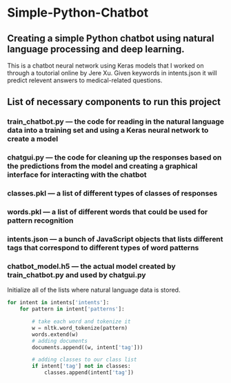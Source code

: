 # Simple-Python-Chatbot

## Creating a simple Python chatbot using natural language processing and deep learning.

This is a chatbot neural network using Keras models that I worked on through a toutorial online by Jere Xu. Given keywords in intents.json it will predict relevent answers to medical-related questions. 

## List of necessary components to run this project

### train_chatbot.py — the code for reading in the natural language data into a training set and using a Keras neural network to create a model

### chatgui.py — the code for cleaning up the responses based on the predictions from the model and creating a graphical interface for interacting with the chatbot

### classes.pkl — a list of different types of classes of responses

### words.pkl — a list of different words that could be used for pattern recognition

### intents.json — a bunch of JavaScript objects that lists different tags that correspond to different types of word patterns

### chatbot_model.h5 — the actual model created by train_chatbot.py and used by chatgui.py


Initialize all of the lists where natural language data is stored.

```python
for intent in intents['intents']:
    for pattern in intent['patterns']:

        # take each word and tokenize it
        w = nltk.word_tokenize(pattern)
        words.extend(w)
        # adding documents
        documents.append((w, intent['tag']))

        # adding classes to our class list
        if intent['tag'] not in classes:
            classes.append(intent['tag'])
```            
            
